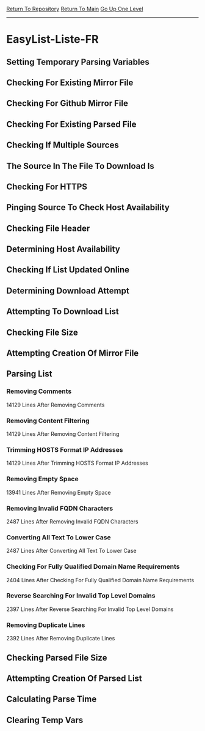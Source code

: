[Return To Repository](https://github.com/deathbybandaid/piholeparser/)
[Return To Main](https://github.com/deathbybandaid/piholeparser/blob/master/RecentRunLogs/Mainlog.md)
[Go Up One Level](https://github.com/deathbybandaid/piholeparser/blob/master/RecentRunLogs/TopLevelScripts/30-Processing-External-Blacklists.md)
____________________________________
# EasyList-Liste-FR
## Setting Temporary Parsing Variables
## Checking For Existing Mirror File
## Checking For Github Mirror File
## Checking For Existing Parsed File
## Checking If Multiple Sources
## The Source In The File To Download Is
## Checking For HTTPS
## Pinging Source To Check Host Availability
## Checking File Header
## Determining Host Availability
## Checking If List Updated Online
## Determining Download Attempt
## Attempting To Download List
## Checking File Size
## Attempting Creation Of Mirror File
## Parsing List
### Removing Comments
14129 Lines After Removing Comments
### Removing Content Filtering
14129 Lines After Removing Content Filtering
### Trimming HOSTS Format IP Addresses
14129 Lines After Trimming HOSTS Format IP Addresses
### Removing Empty Space
13941 Lines After Removing Empty Space
### Removing Invalid FQDN Characters
2487 Lines After Removing Invalid FQDN Characters
### Converting All Text To Lower Case
2487 Lines After Converting All Text To Lower Case
### Checking For Fully Qualified Domain Name Requirements
2404 Lines After Checking For Fully Qualified Domain Name Requirements
### Reverse Searching For Invalid Top Level Domains
2397 Lines After Reverse Searching For Invalid Top Level Domains
### Removing Duplicate Lines
2392 Lines After Removing Duplicate Lines
## Checking Parsed File Size
## Attempting Creation Of Parsed List
## Calculating Parse Time
## Clearing Temp Vars
